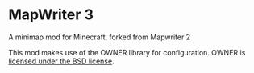 # MapWriter 3
A minimap mod for Minecraft, forked from Mapwriter 2



This mod makes use of the OWNER library for configuration.
OWNER is [licensed under the BSD license](http://owner.aeonbits.org/docs/license/).
